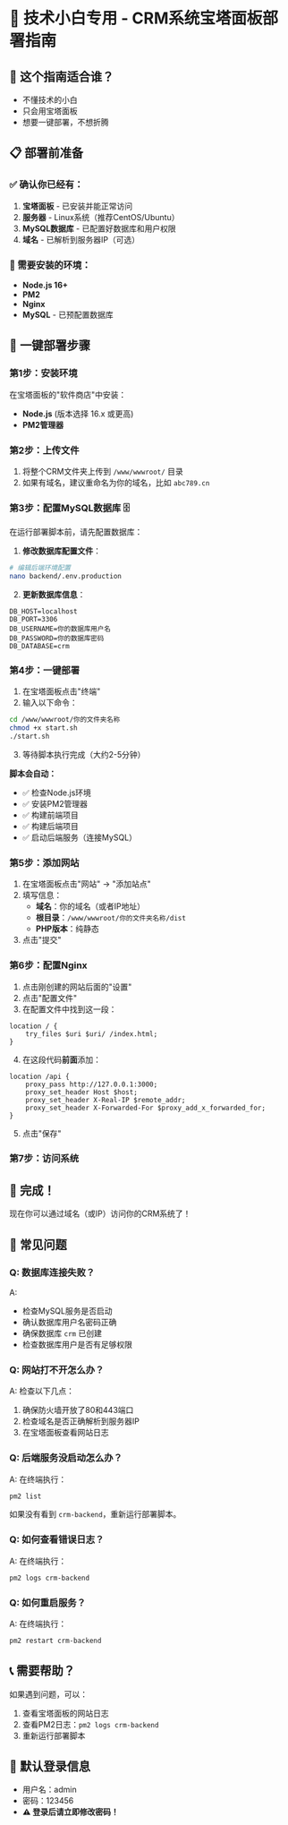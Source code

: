 # 🚀 技术小白专用 - CRM系统宝塔面板部署指南

## 🎯 这个指南适合谁？
- 不懂技术的小白
- 只会用宝塔面板
- 想要一键部署，不想折腾

## 📋 部署前准备

### ✅ 确认你已经有：
1. **宝塔面板** - 已安装并能正常访问
2. **服务器** - Linux系统（推荐CentOS/Ubuntu）
3. **MySQL数据库** - 已配置好数据库和用户权限
4. **域名** - 已解析到服务器IP（可选）

### 🔧 需要安装的环境：
- **Node.js 16+** 
- **PM2** 
- **Nginx**
- **MySQL** - 已预配置数据库

## 🚀 一键部署步骤

### 第1步：安装环境
在宝塔面板的"软件商店"中安装：
- **Node.js** (版本选择 16.x 或更高)
- **PM2管理器**

### 第2步：上传文件
1. 将整个CRM文件夹上传到 `/www/wwwroot/` 目录
2. 如果有域名，建议重命名为你的域名，比如 `abc789.cn`

### 第3步：配置MySQL数据库 🗄️

在运行部署脚本前，请先配置数据库：

1. **修改数据库配置文件**：
```bash
# 编辑后端环境配置
nano backend/.env.production
```

2. **更新数据库信息**：
```env
DB_HOST=localhost
DB_PORT=3306
DB_USERNAME=你的数据库用户名
DB_PASSWORD=你的数据库密码
DB_DATABASE=crm
```

### 第4步：一键部署
1. 在宝塔面板点击"终端"
2. 输入以下命令：
```bash
cd /www/wwwroot/你的文件夹名称
chmod +x start.sh
./start.sh
```
3. 等待脚本执行完成（大约2-5分钟）

**脚本会自动：**
- ✅ 检查Node.js环境
- ✅ 安装PM2管理器
- ✅ 构建前端项目
- ✅ 构建后端项目
- ✅ 启动后端服务（连接MySQL）

### 第5步：添加网站
1. 在宝塔面板点击"网站" → "添加站点"
2. 填写信息：
   - **域名**：你的域名（或者IP地址）
   - **根目录**：`/www/wwwroot/你的文件夹名称/dist`
   - **PHP版本**：纯静态
3. 点击"提交"

### 第6步：配置Nginx
1. 点击刚创建的网站后面的"设置"
2. 点击"配置文件"
3. 在配置文件中找到这一段：
```nginx
location / {
    try_files $uri $uri/ /index.html;
}
```
4. 在这段代码**前面**添加：
```nginx
location /api {
    proxy_pass http://127.0.0.1:3000;
    proxy_set_header Host $host;
    proxy_set_header X-Real-IP $remote_addr;
    proxy_set_header X-Forwarded-For $proxy_add_x_forwarded_for;
}
```
5. 点击"保存"

### 第7步：访问系统

## 🎉 完成！

现在你可以通过域名（或IP）访问你的CRM系统了！

## 🔧 常见问题

### Q: 数据库连接失败？
A: 
- 检查MySQL服务是否启动
- 确认数据库用户名密码正确
- 确保数据库 `crm` 已创建
- 检查数据库用户是否有足够权限

### Q: 网站打不开怎么办？
A: 检查以下几点：
1. 确保防火墙开放了80和443端口
2. 检查域名是否正确解析到服务器IP
3. 在宝塔面板查看网站日志

### Q: 后端服务没启动怎么办？
A: 在终端执行：
```bash
pm2 list
```
如果没有看到 `crm-backend`，重新运行部署脚本。

### Q: 如何查看错误日志？
A: 在终端执行：
```bash
pm2 logs crm-backend
```

### Q: 如何重启服务？
A: 在终端执行：
```bash
pm2 restart crm-backend
```

## 📞 需要帮助？
如果遇到问题，可以：
1. 查看宝塔面板的网站日志
2. 查看PM2日志：`pm2 logs crm-backend`
3. 重新运行部署脚本

## 🎯 默认登录信息
- 用户名：admin
- 密码：123456
- **⚠️ 登录后请立即修改密码！**